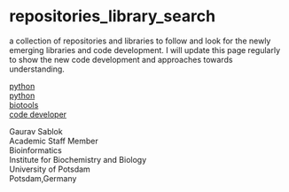# repositories_library_search
a collection of repositories and libraries to follow and look for the newly emerging libraries and code development. I will update this page regularly to show the new code development and approaches towards understanding. 

[python](https://pybuddy.com/) \
[python](https://pythonrepo.com/) \
[biotools](https://bio.tools/) \
[code developer](https://bloggingfordevs.com/trends/) 

Gaurav Sablok \
Academic Staff Member \
Bioinformatics \
Institute for Biochemistry and Biology \
University of Potsdam \
Potsdam,Germany
